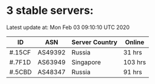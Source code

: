 # 3 stable servers:

Latest update at: Mon Feb 03 09:10:10 UTC 2020

| ID | ASN | Server Country | Online |
| -- | --- | -------------- | ------ |
| #.15CF | AS49392 | Russia | 31 hrs |
| #.7F1D | AS63949 | Singapore | 103 hrs |
| #.5CBD | AS48347 | Russia | 91 hrs |

